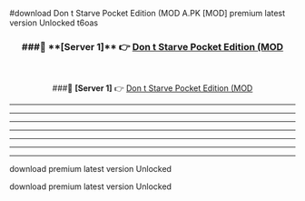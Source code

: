 #download Don t Starve Pocket Edition (MOD A.PK [MOD] premium latest version Unlocked t6oas 



<div align="center">
<h3>###🔹 **[Server 1]** 👉 <a href="https://download1apk.web.app/">Don t Starve Pocket Edition (MOD</a></h3><br>


###🔹 **[Server 1]** 👉 <a href="https://download1apk.web.app/">Don t Starve Pocket Edition (MOD</a></h3>
</div>



----------------------------------------------------------

----------------------------------------------------------

----------------------------------------------------------

----------------------------------------------------------

----------------------------------------------------------

----------------------------------------------------------

----------------------------------------------------------

download premium latest version Unlocked

download premium latest version Unlocked
